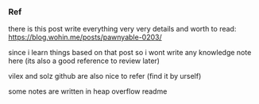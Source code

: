 ### Ref

there is this post write everything very very details and worth to read: https://blog.wohin.me/posts/pawnyable-0203/

since i learn things based on that post so i wont write any knowledge note here (its also a good reference to review later)

vilex and solz github are also nice to refer (find it by urself)

some notes are written in heap overflow readme